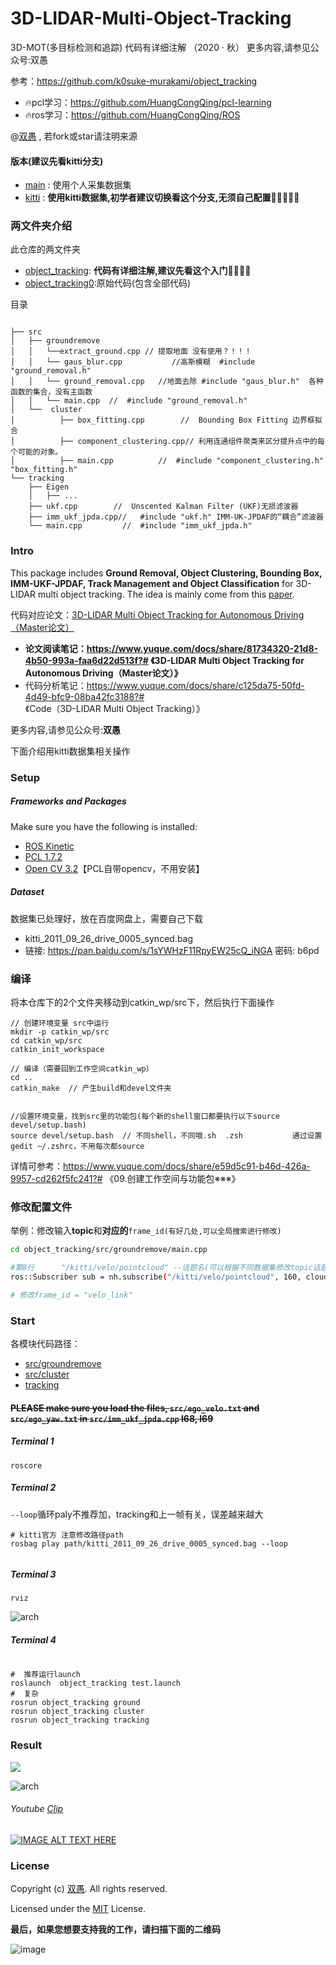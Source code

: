 <!--
 * @Author: HCQ
 * @Date: 2020-10-27 10:18:56
 * @LastEditTime: 2021-01-31 21:06:06
 * @LastEditors: Please set LastEditors
 * @Description: 3D-LIDAR Multi Object Tracking for Autonomous Driving（Master论文）
 * @FilePath: /3D-LIDAR-Multi-Object-Tracking/README.md
-->

# 3D-LIDAR-Multi-Object-Tracking

3D-MOT(多目标检测和追踪) 代码有详细注解 （2020 · 秋）
更多内容,请参见公众号:双愚

参考：https://github.com/k0suke-murakami/object_tracking
* 🔥pcl学习：https://github.com/HuangCongQing/pcl-learning
* 🔥ros学习：https://github.com/HuangCongQing/ROS


@[双愚](https://github.com/HuangCongQing/3D-LIDAR-Multi-Object-Tracking) , 若fork或star请注明来源

#### 版本(建议先看kitti分支)

* [main](https://github.com/HuangCongQing/3D-LIDAR-Multi-Object-Tracking) : 使用个人采集数据集
* [kitti](https://github.com/HuangCongQing/3D-LIDAR-Multi-Object-Tracking/tree/kitti) : **使用kitti数据集,初学者建议切换看这个分支,无须自己配置**🎉️🎉️🎉️🎉️🎉️

### 两文件夹介绍

此仓库的两文件夹

* [object_tracking](object_tracking): **代码有详细注解,建议先看这个入门**🎉️🎉️🎉️🎉️
* [object_tracking0](object_tracking0):原始代码(包含全部代码)

目录

```shell

├── src
│   ├── groundremove
│   │   └──extract_ground.cpp // 提取地面 没有使用？！！！
│   │   └── gaus_blur.cpp           //高斯模糊  #include "ground_removal.h"
│   │   └── ground_removal.cpp   //地面去除 #include "gaus_blur.h"  各种函数的集合，没有主函数
│   │   └── main.cpp  //  #include "ground_removal.h"
│   └──  cluster
│          ├── box_fitting.cpp        //  Bounding Box Fitting 边界框拟合
│          ├── component_clustering.cpp// 利用连通组件聚类来区分提升点中的每个可能的对象。
│          ├── main.cpp          //  #include "component_clustering.h"  "box_fitting.h"
└── tracking
    ├── Eigen
    │   ├── ...
    ├── ukf.cpp        //  Unscented Kalman Filter (UKF)无损滤波器
    ├── imm_ukf_jpda.cpp//   #include "ukf.h" IMM-UK-JPDAF的“耦合”滤波器
    └── main.cpp         //  #include "imm_ukf_jpda.h"
```

### Intro

This package includes **Ground Removal, Object Clustering, Bounding Box, IMM-UKF-JPDAF, Track Management and Object Classification** for 3D-LIDAR multi object tracking.
The idea is mainly come from this [paper](https://repository.tudelft.nl/islandora/object/uuid:f536b829-42ae-41d5-968d-13bbaa4ec736?collection=education).

代码对应论文：[3D-LIDAR Multi Object Tracking for Autonomous Driving（Master论文）](https://repository.tudelft.nl/islandora/object/uuid:f536b829-42ae-41d5-968d-13bbaa4ec736?collection=education)

* **论文阅读笔记：https://www.yuque.com/docs/share/81734320-21d8-4b50-993a-faa6d22d513f?# 《3D-LIDAR Multi Object Tracking for Autonomous Driving（Master论文）》**
* 代码分析笔记：https://www.yuque.com/docs/share/c125da75-50fd-4d49-bfc9-08ba42fc3188?# 《Code（3D-LIDAR Multi Object Tracking）》

更多内容,请参见公众号:**双愚**

下面介绍用kitti数据集相关操作

### Setup

##### Frameworks and Packages

Make sure you have the following is installed:

- [ROS Kinetic](http://wiki.ros.org/kinetic)
- [PCL 1.7.2](http://pointclouds.org/downloads/)
- [Open CV 3.2](https://opencv.org/)【PCL自带opencv，不用安装】

##### Dataset

数据集已处理好，放在百度网盘上，需要自己下载

* kitti_2011_09_26_drive_0005_synced.bag
* 链接: https://pan.baidu.com/s/1sYWHzF11RpyEW25cQ_iNGA  密码: b6pd

### 编译

将本仓库下的2个文件夹移动到catkin_wp/src下，然后执行下面操作

```shell
// 创建环境变量 src中运行
mkdir -p catkin_wp/src
cd catkin_wp/src
catkin_init_workspace

// 编译（需要回到工作空间catkin_wp）
cd ..
catkin_make  // 产生build和devel文件夹


//设置环境变量，找到src里的功能包(每个新的shell窗口都要执行以下source devel/setup.bash)
source devel/setup.bash  // 不同shell，不同哦.sh  .zsh           通过设置gedit ~/.zshrc，不用每次都source
```

详情可参考：https://www.yuque.com/docs/share/e59d5c91-b46d-426a-9957-cd262f5fc241?# 《09.创建工作空间与功能包※※※》

### 修改配置文件

举例：修改输入**topic**和**对应的**`frame_id(有好几处,可以全局搜索进行修改)`

```bash
cd object_tracking/src/groundremove/main.cpp

#第8行      "/kitti/velo/pointcloud" --话题名(可以根据不同数据集修改topic话题名) 
ros::Subscriber sub = nh.subscribe("/kitti/velo/pointcloud", 160, cloud_cb); 

# 修改frame_id = "velo_link"

```

### Start

各模块代码路径：

* [src/groundremove](object_tracking/src/groundremove)
* [src/cluster](object_tracking/src/cluster)
* [tracking](object_tracking/tracking)

#### ~~PLEASE make sure you load the files, `src/ego_velo.txt` and `src/ego_yaw.txt` in `src/imm_ukf_jpda.cpp` l68, l69~~

##### Terminal 1

```
roscore
```

##### Terminal 2

`--loop`循环paly不推荐加，tracking和上一帧有关，误差越来越大

```
# kitti官方 注意修改路径path
rosbag play path/kitti_2011_09_26_drive_0005_synced.bag --loop


```

##### Terminal 3

```
rviz
```

![arch](object_tracking/pic/setting.png)

##### Terminal 4

```

#  推荐运行launch
roslaunch  object_tracking test.launch
#  复杂
rosrun object_tracking ground
rosrun object_tracking cluster
rosrun object_tracking tracking

```

### Result

![](https://cdn.nlark.com/yuque/0/2021/png/232596/1612101391954-0ff20177-dc25-4b69-8530-e76254c4dc64.png)

![arch](object_tracking//pic/result2.png)

###### Youtube [Clip](https://www.youtube.com/watch?v=zzFpTVk2Uj0)

[![IMAGE ALT TEXT HERE](https://img.youtube.com/vi/zzFpTVk2Uj0/0.jpg)](https://www.youtube.com/watch?v=zzFpTVk2Uj0)

### License

Copyright (c) [双愚](https://github.com/HuangCongQing/3D-LIDAR-Multi-Object-Tracking). All rights reserved.

Licensed under the [MIT](./LICENSE) License.





**最后，如果您想要支持我的工作，请扫描下面的二维码**

![image](https://user-images.githubusercontent.com/20675770/174442478-705129f7-ca4d-4e89-9b21-7e1b84817940.png)
